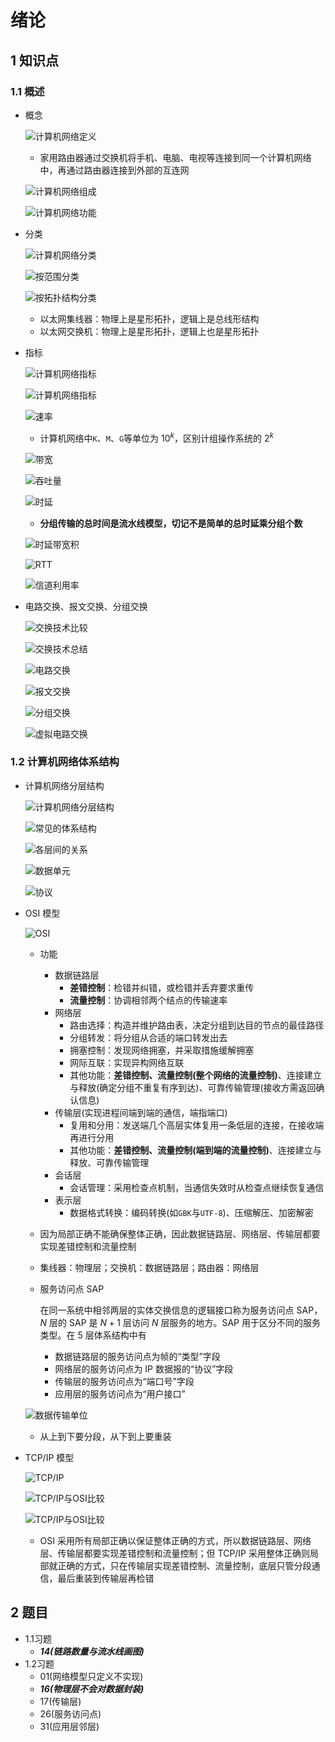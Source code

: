 # 绪论

## 1 知识点

### 1.1 概述

* 概念

  ![计算机网络定义](../../resource/image/network/chapter0/network_definition.png "计算机网络定义")

  * 家用路由器通过交换机将手机、电脑、电视等连接到同一个计算机网络中，再通过路由器连接到外部的互连网

  ![计算机网络组成](../../resource/image/network/chapter0/network_component.png "计算机网络组成")

  ![计算机网络功能](../../resource/image/network/chapter0/network_function.png "计算机网络功能")

* 分类

  ![计算机网络分类](../../resource/image/network/chapter0/network_classification.png "计算机网络分类")

  ![按范围分类](../../resource/image/network/chapter0/network_classification_sphere.png "按范围分类")

  ![按拓扑结构分类](../../resource/image/network/chapter0/network_classification_topology.png "按拓扑结构分类")

  * 以太网集线器：物理上是星形拓扑，逻辑上是总线形结构
  * 以太网交换机：物理上是星形拓扑，逻辑上也是星形拓扑

* 指标

  ![计算机网络指标](../../resource/image/network/chapter0/network_index_0.png "计算机网络指标")

  ![计算机网络指标](../../resource/image/network/chapter0/network_index_1.png "计算机网络指标")

  ![速率](../../resource/image/network/chapter0/network_index_speed.png "速率")

  * 计算机网络中`K`、`M`、`G`等单位为 $10^k$，区别计组操作系统的 $2^k$

  ![带宽](../../resource/image/network/chapter0/network_index_bandwidth.png "带宽")

  ![吞吐量](../../resource/image/network/chapter0/network_index_throughout.png "吞吐量")

  ![时延](../../resource/image/network/chapter0/network_index_delay.png "时延")

  * **分组传输的总时间是流水线模型，切记不是简单的总时延乘分组个数**

  ![时延带宽积](../../resource/image/network/chapter0/network_index_delay_wandwidth_product.png "时延带宽积")

  ![RTT](../../resource/image/network/chapter0/network_index_RTT.png "RTT")

  ![信道利用率](../../resource/image/network/chapter0/network_index_usage.png "信道利用率")

* 电路交换、报文交换、分组交换

  ![交换技术比较](../../resource/image/network/chapter0/exchange_compare.png "交换技术比较")

  ![交换技术总结](../../resource/image/network/chapter0/exchange_summary.png "交换技术总结")

  ![电路交换](../../resource/image/network/chapter0/exchange_circuit.png "电路交换")

  ![报文交换](../../resource/image/network/chapter0/exchange_message.png "报文交换")

  ![分组交换](../../resource/image/network/chapter0/exchange_group.png "分组交换")

  ![虚拟电路交换](../../resource/image/network/chapter0/exchange_virtual_circuit.png "虚拟电路交换")

### 1.2 计算机网络体系结构

* 计算机网络分层结构

  ![计算机网络分层结构](../../resource/image/network/chapter0/network_architecture.png "计算机网络分层结构")

  ![常见的体系结构](../../resource/image/network/chapter0/network_architecture_common.png "常见的体系结构")

  ![各层间的关系](../../resource/image/network/chapter0/network_architecture_layers_relationship.png "各层间的关系")

  ![数据单元](../../resource/image/network/chapter0/network_architecture_PDU_PCI_SDU.png "数据单元")

  ![协议](../../resource/image/network/chapter0/network_architecture_protocol.png "协议")

* $\text{OSI}$ 模型

  ![OSI](../../resource/image/network/chapter0/OSI.png "OSI")

  * 功能
    * 数据链路层
      * **差错控制**：检错并纠错，或检错并丢弃要求重传
      * **流量控制**：协调相邻两个结点的传输速率
    * 网络层
      * 路由选择：构造并维护路由表，决定分组到达目的节点的最佳路径
      * 分组转发：将分组从合适的端口转发出去
      * 拥塞控制：发现网络拥塞，并采取措施缓解拥塞
      * 网际互联：实现异构网络互联
      * 其他功能：**差错控制、流量控制(整个网络的流量控制)**、连接建立与释放(确定分组不重复有序到达)、可靠传输管理(接收方需返回确 认信息)
    * 传输层(实现进程间端到端的通信，端指端口)
      * 复用和分用：发送端几个高层实体复用一条低层的连接，在接收端再进行分用
      * 其他功能：**差错控制、流量控制(端到端的流量控制)**、连接建立与释放、可靠传输管理
    * 会话层
      * 会话管理：采用检查点机制，当通信失效时从检查点继续恢复通信
    * 表示层
      * 数据格式转换：编码转换(如`GBK`与`UTF-8`)、压缩解压、加密解密
  * 因为局部正确不能确保整体正确，因此数据链路层、网络层、传输层都要实现差错控制和流量控制
  * 集线器：物理层；交换机：数据链路层；路由器：网络层
  * 服务访问点 $\text{SAP}$

    在同一系统中相邻两层的实体交换信息的逻辑接口称为服务访问点 $\text{SAP}$，$N$ 层的 $\text{SAP}$ 是 $N+1$ 层访问 $N$ 层服务的地方。$\text{SAP}$ 用于区分不同的服务类型。在 $5$ 层体系结构中有
    * 数据链路层的服务访问点为帧的“类型”字段
    * 网络层的服务访问点为 $\text{IP}$ 数据报的“协议”字段
    * 传输层的服务访问点为“端口号”字段
    * 应用层的服务访问点为“用户接口”

  ![数据传输单位](../../resource/image/network/chapter0/OSI_unit.png "数据传输单位")

  * 从上到下要分段，从下到上要重装

* $\text{TCP/IP}$ 模型

  ![TCP/IP](../../resource/image/network/chapter0/TCP_IP.png "TCP/IP")

  ![TCP/IP与OSI比较](../../resource/image/network/chapter0/TCP_IP_OSI_compare_0.png "TCP/IP与OSI比较")

  ![TCP/IP与OSI比较](../../resource/image/network/chapter0/TCP_IP_OSI_compare_1.png "TCP/IP与OSI比较")

  * $\text{OSI}$ 采用所有局部正确以保证整体正确的方式，所以数据链路层、网络层、传输层都要实现差错控制和流量控制；但 $\text{TCP/IP}$ 采用整体正确则局部就正确的方式，只在传输层实现差错控制、流量控制，底层只管分段通信，最后重装到传输层再检错

## 2 题目

* 1.1习题
  * ***14(链路数量与流水线画图)***
* 1.2习题
  * 01(网络模型只定义不实现)
  * ***16(物理层不会对数据封装)***
  * 17(传输层)
  * 26(服务访问点)
  * 31(应用层邻层)
